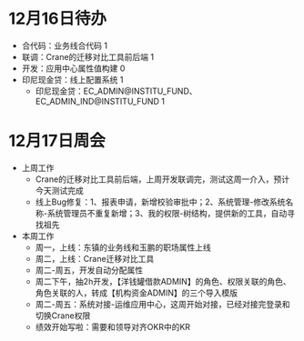# 12月16日待办
- 合代码：业务线合代码 1
- 联调：Crane的迁移对比工具前后端 1
- 开发：应用中心属性值构建 0
- 印尼现金贷：线上配置系统 1 
  - 印尼现金贷：EC_ADMIN@INSTITU_FUND、EC_ADMIN_IND@INSTITU_FUND 1

# 12月17日周会
- 上周工作
  - Crane的迁移对比工具前后端，上周开发联调完，测试这周一介入，预计今天测试完成
  - 线上Bug修复：1、报表申请，新增校验审批中；2、系统管理-修改系统名称-系统管理员不重复新增；3、我的权限-树结构，提供新的工具，自动寻找祖先
- 本周工作
  - 周一，上线：东镇的业务线和玉鹏的职场属性上线
  - 周二，上线：Crane迁移对比工具
  - 周二-周五，开发自动分配属性
  - 周二下午，抽2h开发，【洋钱罐借款ADMIN】的角色、权限关联的角色、角色关联的人，转成【机构资金ADMIN】的三个导入模版
  - 周二-周五：系统对接-运维应用中心，这周开始对接，已经对接完登录和切换Crane权限
  - 绩效开始写啦：需要和领导对齐OKR中的KR
